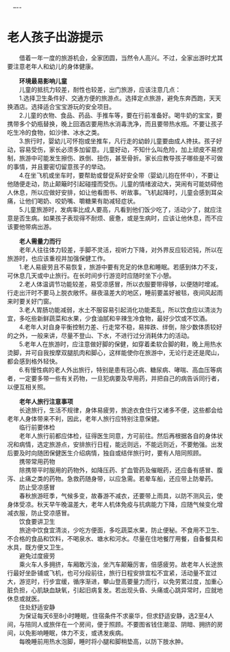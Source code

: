 　–--  
# 老人孩子出游提示  

&emsp;&emsp;借着一年一度的旅游机会，全家团圆，当然令人高兴。不过，全家出游时尤其要注意老年人和幼儿的身体健康。  

&emsp;&emsp;**环境最易影响儿童**  
&emsp;&emsp;儿童的抵抗力较差，耐性也较差，出门旅游，应该注意几点：  
&emsp;&emsp;1.选择卫生条件好、交通方便的旅游点。选择定点旅游，避免东奔西跑，天天换酒店。选择适合宝宝游玩的安全项目。  
&emsp;&emsp;2.儿童的衣物、食品、药品、手推车等，要在行前准备好。喝牛奶的宝宝，要携带多个奶瓶替换，晚上回酒店要用热水消毒洗净，而且要带热水瓶。不要让孩子吃生冷的食物，如沙律、冰水之类。  
&emsp;&emsp;3.旅行时，婴幼儿可怀抱或坐推车，凡行走的幼龄儿童要由成人搀扶。孩子好动，容易受伤，家长必须多加留意。儿童好动，不知什么叫危险，加上顽皮不易控制，旅游中可能发生擦伤、跌倒、扭伤，甚至骨折。家长应教导孩子哪些是不可做的事情，并且要密切留意孩子的举动。  
&emsp;&emsp;4.在坐飞机或坐车时，要帮助或督促系好安全带（婴幼儿抱在怀中），不要让他随便走动，防止颠簸时引起碰撞而受伤。儿童的情绪波动大，哭闹有可能妨碍他人休息，所以应做好安排，如让他看图书、听故事。飞机起降时，儿童会感到耳朵痛，让他们喝奶、咬奶嘴、嚼糖果有助减轻症状。  
&emsp;&emsp;5.儿童旅游时，发病率比成人要高，凡看到他们饭少吃了，活动少了，就应注意是否生病。如果孩子表现得不耐烦、疲惫，或是生病时，应该让他休息，而不应该要他带病出游。  

&emsp;&emsp;**老人需量力而行**  
&emsp;&emsp;老年人往往体力较差，手脚不灵活，视听力下降，对外界反应较迟钝，所以在旅游时，也应该重视并加强保健工作。  
&emsp;&emsp;1.老人易疲劳且不易恢复，旅游中要有充足的休息和睡眠。若感到体力不支，可休息几天或中止旅行。在长时间步行游览时应随时坐下小憩。  
&emsp;&emsp;2.老人体温调节功能较差，易受凉感冒，所以衣服要带得够，以便随时增减。行走出汗时不要马上脱衣敞怀。昼夜温差大的地区，睡前要盖好被毯，夜间风起雨来时要关好门窗。  
&emsp;&emsp;3.老人胃肠功能减弱，水土不服容易引起消化功能紊乱，所以饮食应以清淡为宜，多吃些新鲜蔬菜和水果，少食油腻和辛辣生冷食物，最好少饮或不饮酒。  
&emsp;&emsp;4.老年人对自身平衡控制力差、行走常不稳，易摔跌、绊倒，除少数体质较好的之外，一般来讲，尽量不登山、下水，不进行过分消耗体力的活动。  
&emsp;&emsp;5.老年人在旅游时，应注意做好脚的保健，如穿着柔软合脚的鞋，晚上用热水烫脚，并可自我按摩双腿肌肉和脚心，这样能使你在旅游中，无论行走还是爬山，都会感到格外轻快。  
&emsp;&emsp;6.有慢性病的老人外出旅行，特别是患有冠心病、糖尿病、哮喘、高血压等病者，一定要多带一些有关药物，一旦犯病要及早用药，并把自己的病告诉同行者，以便互相关照。  

&emsp;&emsp;**老年人旅行注意事项**  
&emsp;&emsp;长途旅行，生活不规律，身体易疲劳，旅途衣食住行又诸多不便，这些都会给老年人身体带来不利，因此，老年人旅行应特别注意保健。  
&emsp;&emsp;临行前要体检  
&emsp;&emsp;老年人旅行前都应体检，征得医生同意，方可前往。然后再根据各自的身体状况和病情，选定旅游点，安排旅行日程，能远则远，不能远则近，不要勉强。出发后要及时向随团保健医生介绍病情，独自或结伴旅行时，要有人陪同照顾。  
&emsp;&emsp;携带常用药物  
&emsp;&emsp;除携带平时服用的药物外，如降压药、扩血管药及催眠药，还应备有感冒、腹泻、止痛之类的药物。急救药随身带，以应急需。若晕车船，还应带上防晕药。  
&emsp;&emsp;防止受凉感冒  
&emsp;&emsp;春秋旅游旺季，气候多变，故春游不减衣，还要带上雨具，以防不测风云，使身体受凉。秋天早午晚温差大，老年人机体免疫与抗病能力下降，应随气候变化增减衣服，防止受凉感冒。  
&emsp;&emsp;饮食要讲卫生  
&emsp;&emsp;旅途中饮食宜清淡，少吃方便面，多吃蔬菜水果，防止便秘。不食用不卫生、不合格的食品和饮料，不喝泉水、塘水和河水。尽量在住地餐厅用餐，自备餐具和水具，既方便又卫生。  
&emsp;&emsp;避免过度疲劳  
&emsp;&emsp;乘火车人多拥挤，车厢敢污浊，坐汽车颠簸厉害，倍感疲劳。故老年人长途旅行最好坐卧铺或飞机，也可分段前往，旅行日程安排宜松不宜紧，活动量不宜过大，游览时，行步宜缓，循序渐进，攀山登高要量力而行，以免劳累过度，加重心脏负担，心肌缺血缺氧，引起旧病复发。若出现头昏、头痛或心跳异常时，应就地休息或就医。  
&emsp;&emsp;住处舒适安静  
&emsp;&emsp;为保证每天6至8小时睡眠，住宿条件不求豪华，但求舒适安静，选2至4人间，与陪同人或旅伴在一个房间，便于照顾。不要图省钱住潮湿、阴暗、拥挤的房间，以免影响睡眠，体力不支，或诱发疾病。  
&emsp;&emsp;每晚睡前用热水泡脚，睡时将小腿和脚稍垫高，以防下肢水肿。  
